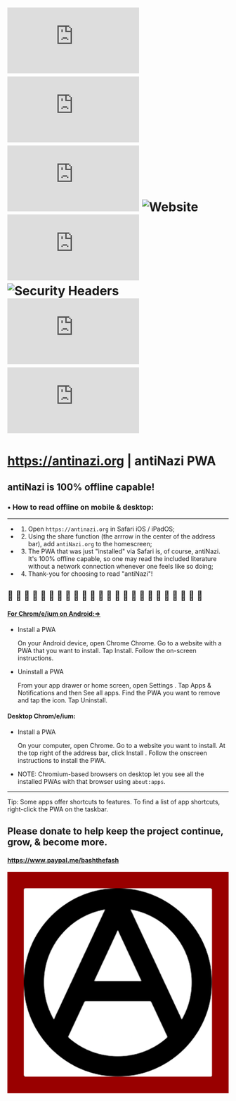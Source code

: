 # ![GitHub code size in bytes](https://img.shields.io/github/languages/code-size/FuckNazis/antiNazi.org?color=%23990000&label=code&logo=git&logoColor=%23990000&style=flat-square)  ![Security Headers (Don't follow redirects)](https://img.shields.io/hsts/preload/antinazi.org?color=purple&label=HSTS&logo=google&logoColor=purple&style=flat-square)  ![GitHub top language](https://img.shields.io/github/languages/top/FuckNazis/antiNazi.org?color=white&style=plastic)  ![Website](https://img.shields.io/website?color=hotpink&label=site%20is&logo=debian&logoColor=hotpink&url=https%3A%2F%2Fantinazi.org)  ![GitHub commit activity](https://img.shields.io/github/commit-activity/m/FuckNazis/antiNazi.org?color=orange&logo=github&logoColor=orange&style=plastic)  ![Security Headers](https://img.shields.io/security-headers?style=flat-square&url=https%3A%2F%2Fantinazi.org)  ![Mozilla HTTP Observatory Grade](https://img.shields.io/mozilla-observatory/grade-score/antinazi.org?color=white&logo=mozilla&publish&style=plastic)  ![GitHub](https://img.shields.io/github/license/FuckNazis/antiNazi.org?color=darkblue&label=%20&logo=gnu&logoColor=white&style=plastic)

# https://antinazi.org | antiNazi PWA

## **antiNazi** is 100% offline capable!

### • How to read offline on mobile & desktop:

---

- 1. Open `https://antinazi.org` in Safari iOS / iPadOS;

- 2. Using the share function (the arrrow in the center of the address bar), add `antiNazi.org` to the homescreen;

- 3. The PWA that was just "installed" via Safari is, of course, antiNazi. It's 100% offline capable, so one may read the included literature without a network connection whenever one feels like so doing;

- 4. Thank-you for choosing to read "antiNazi"!

## 💓 💓 💓 🏴 🏴 🏴 💓 💓 💓 🏴 🏴 🏴 💓 💓 💓 🏴 🏴 🏴 💓 💓 💓 🏴 🏴 🏴

#### [For Chrom/e/ium on Android:=>](https://support.google.com/chrome/answer/9658361)

- Install a PWA

  On your Android device, open Chrome Chrome. Go to a website with a PWA that you want to install. Tap Install. Follow the on-screen instructions.

- Uninstall a PWA

  From your app drawer or home screen, open Settings . Tap Apps & Notifications and then See all apps. Find the PWA you want to remove and tap the icon. Tap Uninstall.

#### Desktop Chrom/e/ium:

- Install a PWA

  On your computer, open Chrome. Go to a website you want to install. At the top right of the address bar, click Install . Follow the onscreen instructions to install the PWA.

- NOTE: Chromium-based browsers on desktop let you see all the installed PWAs with that browser using `about:apps`.

---

Tip: Some apps offer shortcuts to features. To find a list of app shortcuts, right-click the PWA on the taskbar.

## Please donate to help keep the project continue, grow, & become more.

#### https://www.paypal.me/bashthefash

![](https://raw.githubusercontent.com/FuckNazis/fucknazis/master/social/1024.png)
